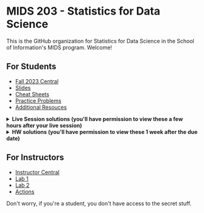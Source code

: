 # MIDS 203 - Statistics for Data Science

This is the GitHub organization for Statistics for Data Science in the School of Information's MIDS program. Welcome! 

## For Students 

- [Fall 2023 Central](https://github.com/mids-w203/fall_2023_central)
- [Slides](https://github.com/mids-w203/slides)
- [Cheat Sheets](https://github.com/mids-w203/cheat_sheets)
- [Practice Problems](https://github.com/mids-w203/practice_problems)
- [Additional Resouces](https://github.com/mids-w203/additional-resources)

<details closed>
  <summary><b>Live Session solutions (you'll have permission to view these a few hours after your live session)</b></summary>

>- [LS-1](https://github.com/mids-w203/unit_01_ls_sol)
>- [LS-2](https://github.com/mids-w203/unit_02_ls_sol)
>- [LS-3](https://github.com/mids-w203/unit_03_ls_sol)
>- [LS-4](https://github.com/mids-w203/unit_04_ls_sol)
>- [LS-5](https://github.com/mids-w203/unit_05_ls_sol)
>- [LS-6](https://github.com/mids-w203/unit_06_ls_sol)
>- [LS-7](https://github.com/mids-w203/unit_07_ls_sol)
>- [LS-8](https://github.com/mids-w203/unit_08_ls_sol)
>- [LS-9](https://github.com/mids-w203/unit_09_ls_sol)
>- [LS-10](https://github.com/mids-w203/unit_10_ls_sol)
>- [LS-11](https://github.com/mids-w203/unit_11_ls_sol)
>- [LS-12](https://github.com/mids-w203/unit_12_ls_sol)
>- [LS-13](https://github.com/mids-w203/unit_13_ls_sol)

</details>

<details closed>
  <summary><b>HW solutions (you'll have permission to view these 1 week after the due date)</b></summary>

>- [HW-1](https://github.com/mids-w203/unit_01_hw_sol)
>- [HW-2](https://github.com/mids-w203/unit_02_hw_sol)
>- [HW-3](https://github.com/mids-w203/unit_03_hw_sol)
>- [HW-5](https://github.com/mids-w203/unit_05_hw_sol)
>- [HW-7](https://github.com/mids-w203/unit_07_hw_sol)
>- [HW-9](https://github.com/mids-w203/unit_09_hw_sol)
>- [HW-10](https://github.com/mids-w203/unit_10_hw_sol)
>- [HW-11](https://github.com/mids-w203/unit_11_hw_sol)
>- [HW-12](https://github.com/mids-w203/unit_12_hw_sol)

</details>



## For Instructors 

- [Instructor Central](https://github.com/mids-w203/instructor_central)
- [Lab 1](https://github.com/mids-w203/lab_1)
- [Lab 2](https://github.com/mids-w203/lab_2)
- [Actions](https://github.com/mids-w203/release-action)
  
Don't worry, if you're a student, you don't have access to the secret stuff. 
